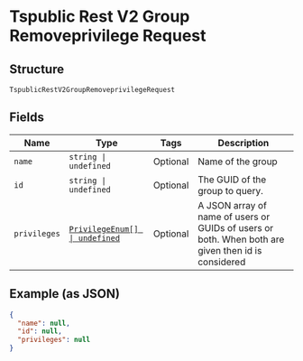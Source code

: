 
# Tspublic Rest V2 Group Removeprivilege Request

## Structure

`TspublicRestV2GroupRemoveprivilegeRequest`

## Fields

| Name | Type | Tags | Description |
|  --- | --- | --- | --- |
| `name` | `string \| undefined` | Optional | Name of the group |
| `id` | `string \| undefined` | Optional | The GUID of the group to query. |
| `privileges` | [`PrivilegeEnum[] \| undefined`](../../doc/models/privilege-enum.md) | Optional | A JSON array of name of users or GUIDs of users or both. When both are given then id is considered |

## Example (as JSON)

```json
{
  "name": null,
  "id": null,
  "privileges": null
}
```

